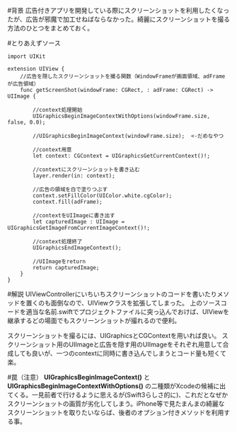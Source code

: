 <!-- title:Swift：スクリーンショットをUIImageに書き出しかつ加工する -->
#背景
広告付きアプリを開発している際にスクリーンショットを利用したくなったが、広告が邪魔で加工せねばならなかった。綺麗にスクリーンショットを撮る方法のひとつをまとめておく。

#とりあえずソース
```swift:
import UIKit

extension UIView {
	//広告を隠したスクリーンショットを撮る関数（WindowFrameが画面領域、adFrameが広告領域）
	func getScreenShot(windowFrame: CGRect, : adFrame: CGRect) -> UIImage {

		//context処理開始 
		UIGraphicsBeginImageContextWithOptions(windowFrame.size, false, 0.0);

		//UIGraphicsBeginImageContext(windowFrame.size);  <-だめなやつ

		//context用意
		let context: CGContext = UIGraphicsGetCurrentContext()!;

		//contextにスクリーンショットを書き込む
		layer.render(in: context);

		//広告の領域を白で塗りつぶす
		context.setFillColor(UIColor.white.cgColor);
		context.fill(adFrame);

		//contextをUIImageに書き出す
		let capturedImage : UIImage = UIGraphicsGetImageFromCurrentImageContext()!;

		//context処理終了
		UIGraphicsEndImageContext();

		//UIImageをreturn
		return capturedImage;
	}
}
```

#解説
UIViewControllerにいちいちスクリーンショットのコードを書いたりメソッドを置くのも面倒なので、UIViewクラスを拡張してしまった。
上のソースコードを適当な名前.swiftでプロジェクトファイルに突っ込んでおけば、UIViewを継承するどの場面でもスクリーンショットが撮れるので便利。

スクリーンショットを撮るには、UIGraphicsとCGContextを用いれば良い。
スクリーンショット用のUIImageと広告を隠す用のUIImageをそれぞれ用意して合成しても良いが、一つのcontextに同時に書き込んでしまうとコード量も短くて楽。

#罠（注意）
**UIGraphicsBeginImageContext()** と **UIGraphicsBeginImageContextWithOptions()** の二種類がXcodeの候補に出てくる。一見前者で行けるように思えるが(Swift3らしさ的に)、これだとなぜかスクリーンショットの画質が劣化してしまう。iPhone等で見たまんまの綺麗なスクリーンショットを取りたいならば、後者のオプション付きメソッドを利用する事。

